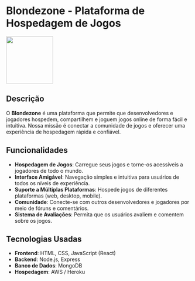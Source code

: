 # Blondezone - Plataforma de Hospedagem de Jogos

<img src="https://icons.iconarchive.com/icons/dtafalonso/android-lollipop/128/Play-Games-icon.png" width="128" height="128">


## Descrição

O **Blondezone** é uma plataforma que permite que desenvolvedores e jogadores hospedem, compartilhem e joguem jogos online de forma fácil e intuitiva. Nossa missão é conectar a comunidade de jogos e oferecer uma experiência de hospedagem rápida e confiável.

## Funcionalidades

- **Hospedagem de Jogos**: Carregue seus jogos e torne-os acessíveis a jogadores de todo o mundo.
- **Interface Amigável**: Navegação simples e intuitiva para usuários de todos os níveis de experiência.
- **Suporte a Múltiplas Plataformas**: Hospede jogos de diferentes plataformas (web, desktop, mobile).
- **Comunidade**: Conecte-se com outros desenvolvedores e jogadores por meio de fóruns e comentários.
- **Sistema de Avaliações**: Permita que os usuários avaliem e comentem sobre os jogos.

## Tecnologias Usadas

- **Frontend**: HTML, CSS, JavaScript (React)
- **Backend**: Node.js, Express
- **Banco de Dados**: MongoDB
- **Hospedagem**: AWS / Heroku
